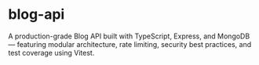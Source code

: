 # blog-api
A production-grade Blog API built with TypeScript, Express, and MongoDB — featuring modular architecture, rate limiting, security best practices, and test coverage using Vitest.
